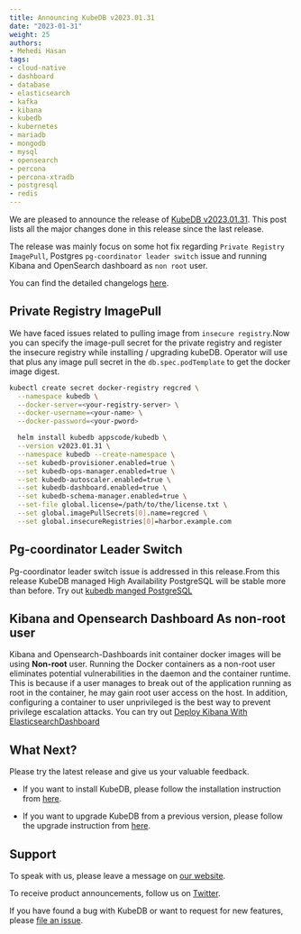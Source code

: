 ```yaml
---
title: Announcing KubeDB v2023.01.31
date: "2023-01-31"
weight: 25
authors:
- Mehedi Hasan
tags:
- cloud-native
- dashboard
- database
- elasticsearch
- kafka
- kibana
- kubedb
- kubernetes
- mariadb
- mongodb
- mysql
- opensearch
- percona
- percona-xtradb
- postgresql
- redis
---
```


We are pleased to announce the release of [KubeDB v2023.01.31](https://kubedb.com/docs/v2023.01.31/setup/). This post lists all the major changes done in this release since the last release.

The release was mainly focus on some hot fix regarding `Private Registry ImagePull`, Postgres `pg-coordinator leader switch` issue and running Kibana and OpenSearch dashboard as `non root` user.

You can find the detailed changelogs [here](https://github.com/kubedb/CHANGELOG/blob/master/releases/v2023.01.31/README.md).

## Private Registry ImagePull

We have faced issues related to pulling image from `insecure registry`.Now you can specify the image-pull secret for the private registry and register the insecure registry while installing / upgrading kubeDB.
Operator will use that plus any image pull secret in the `db.spec.podTemplate` to get the docker image digest.

```bash
kubectl create secret docker-registry regcred \
  --namespace kubedb \
  --docker-server=<your-registry-server> \
  --docker-username=<your-name> \
  --docker-password=<your-pword>
```

```bash
  helm install kubedb appscode/kubedb \
  --version v2023.01.31 \
  --namespace kubedb --create-namespace \
  --set kubedb-provisioner.enabled=true \
  --set kubedb-ops-manager.enabled=true \
  --set kubedb-autoscaler.enabled=true \
  --set kubedb-dashboard.enabled=true \
  --set kubedb-schema-manager.enabled=true \
  --set-file global.license=/path/to/the/license.txt \
  --set global.imagePullSecrets[0].name=regcred \
  --set global.insecureRegistries[0]=harbor.example.com
```

## Pg-coordinator Leader Switch

Pg-coordinator leader switch issue is addressed in this release.From this release KubeDB managed High Availability PostgreSQL will be stable more than before. Try out [kubedb manged PostgreSQL](https://kubedb.com/docs/v2023.01.31/guides/proxysql/concepts/proxysql/)

## Kibana and Opensearch Dashboard As non-root user

Kibana and Opensearch-Dashboards init container docker images will be using **Non-root** user. Running the Docker containers as a non-root user eliminates potential vulnerabilities in the daemon and the container runtime.
This is because if a user manages to break out of the application running as root in the container, he may gain root user access on the host. In addition, configuring a container to user unprivileged is the best way to prevent privilege escalation attacks. You can try out [Deploy Kibana With ElasticsearchDashboard
](https://kubedb.com/docs/v2023.01.31/guides/elasticsearch/elasticsearch-dashboard/kibana/)

## What Next?

Please try the latest release and give us your valuable feedback.

- If you want to install KubeDB, please follow the installation instruction from [here](https://kubedb.com/docs/v2023.01.31/setup).

- If you want to upgrade KubeDB from a previous version, please follow the upgrade instruction from [here](https://kubedb.com/docs/v2023.01.31/setup/upgrade/).

## Support

To speak with us, please leave a message on [our website](https://appscode.com/contact/).

To receive product announcements, follow us on [Twitter](https://twitter.com/KubeDB).

If you have found a bug with KubeDB or want to request for new features, please [file an issue](https://github.com/kubedb/project/issues/new).
